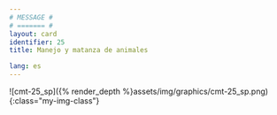 ```yaml
---
# MESSAGE #
# ======= #
layout: card
identifier: 25
title: Manejo y matanza de animales

lang: es
---
```


![cmt-25_sp]({% render_depth %}assets/img/graphics/cmt-25_sp.png){:class="my-img-class"}

